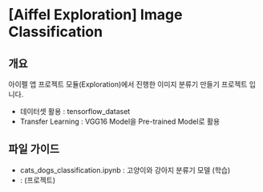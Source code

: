 # [Aiffel Exploration] Image Classification
## 개요 
아이펠 앱 프로젝트 모듈(Exploration)에서 진행한 이미지 분류기 만들기 프로젝트 입니다.
- 데이터셋 활용 : tensorflow_dataset
- Transfer Learning : VGG16 Model을 Pre-trained Model로 활용

## 파일 가이드
- cats_dogs_classification.ipynb : 고양이와 강아지 분류기 모델 (학습)
-  : (프로젝트)
